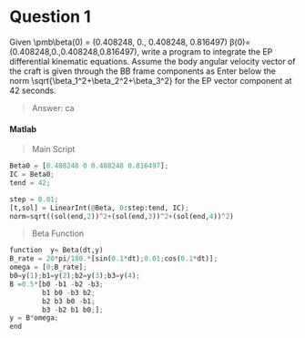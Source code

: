 # Question 1
Given \pmb\beta(0) = (0.408248, 0., 0.408248, 0.816497)
 β(0)=(0.408248,0.,0.408248,0.816497), write a program to integrate the EP differential kinematic equations. Assume the body angular velocity vector of the craft is given through the BB frame components as Enter below the norm \sqrt{\beta_1^2+\beta_2^2+\beta_3^2}
  for the EP vector component at 42 seconds.
  > Answer: ca

#### Matlab
>Main Script

```py
Beta0 = [0.408248 0 0.408248 0.816497];
IC = Beta0;
tend = 42;

step = 0.01;
[t,sol] = LinearInt(@Beta, 0:step:tend, IC);
norm=sqrt((sol(end,2))^2+(sol(end,3))^2+(sol(end,4))^2)

```  
> Beta Function

```py
function  y= Beta(dt,y)
B_rate = 20*pi/180.*[sin(0.1*dt);0.01;cos(0.1*dt)];
omega = [0;B_rate];
b0=y(1);b1=y(2);b2=y(3);b3=y(4);
B =0.5*[b0 -b1 -b2 -b3;
        b1 b0 -b3 b2;
        b2 b3 b0 -b1;
        b3 -b2 b1 b0;];
y = B*omega;    
end

```
